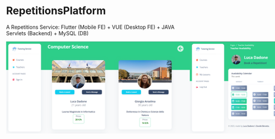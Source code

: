 # RepetitionsPlatform
A Repetitions Service: Flutter (Mobile FE) + VUE (Desktop FE) + JAVA Servlets (Backend) + MySQL (DB)

<div style="display: flex;">
    <img src="VUE_Frontend_Desktop/src/assets/img/webapp_picture/t.png" width="500" alt="Test Image 1">
    <img src="VUE_Frontend_Desktop/src/assets/img/webapp_picture/d.png" width="500" alt="Test Image 2">
    <img src="VUE_Frontend_Desktop/src/assets/img/webapp_picture/c.png" width="500" alt="Test Image 3">
    <img src="VUE_Frontend_Desktop/src/assets/img/webapp_picture/r.png" width="500" alt="Test Image 4">
</div>
